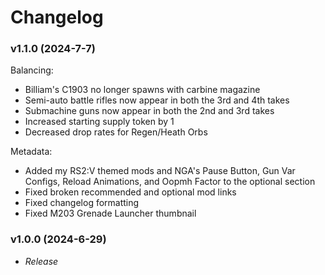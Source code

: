 # **Changelog**

### **v1.1.0 (2024-7-7)**
Balancing:
- Billiam's C1903 no longer spawns with carbine magazine
- Semi-auto battle rifles now appear in both the 3rd and 4th takes
- Submachine guns now appear in both the 2nd and 3rd takes
- Increased starting supply token by 1
- Decreased drop rates for Regen/Heath Orbs

Metadata:
- Added my RS2:V themed mods and NGA's Pause Button, Gun Var Configs, Reload Animations, and Oopmh Factor to the optional section
- Fixed broken recommended and optional mod links
- Fixed changelog formatting
- Fixed M203 Grenade Launcher thumbnail

### **v1.0.0 (2024-6-29)**
- *Release*
